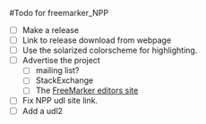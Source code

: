 #Todo for freemarker_NPP

- [ ] Make a release
- [ ] Link to release download from webpage
- [ ] Use the solarized colorscheme for highlighting. 
- [ ] Advertise the project
	- [ ] mailing list?
	- [ ] StackExchange
	- [ ] The [FreeMarker editors site](http://freemarker.org/editors.html)
- [ ] Fix NPP udl site link.
- [ ] Add a udl2 